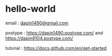 # hello-world
email : dapin1490@gmail.com

postype : https://dapin1490.postype.com/ and https://dapin9104.postype.com/

tutorial : https://docs.github.com/en/get-started
